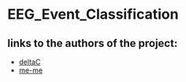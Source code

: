 # EEG_Event_Classification

## links to the authors of the project:
 - [deltaC](https://github.com/deltaC)
 - [me-me](https://github.com/meme-nal)